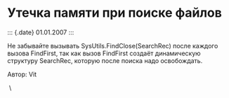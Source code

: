 Утечка памяти при поиске файлов
===============================

::: {.date}
01.01.2007
:::

Не забывайте вызывать SysUtils.FindClose(SearchRec) после каждого вызова
FindFirst, так как вызов FindFirst создаёт динамическую структуру
SearchRec, которую после поиска надо освобождать.

Автор: Vit

 \

 
